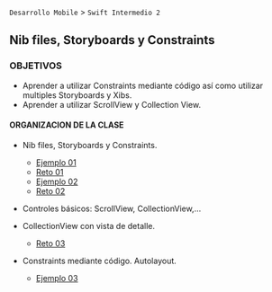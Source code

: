 `Desarrollo Mobile` > `Swift Intermedio 2`

## Nib files, Storyboards y Constraints 

### OBJETIVOS 

- Aprender a utilizar Constraints mediante código así como utilizar multiples Storyboards y Xibs.
- Aprender a utilizar ScrollView y Collection View.

#### ORGANIZACION DE LA CLASE 

- Nib files, Storyboards y Constraints.

	- [Ejemplo 01](Ejemplo-01)
	- [Reto 01](Reto-01)
	- [Ejemplo 02](Ejemplo-02)
	- [Reto 02](Reto-02)

- Controles básicos: ScrollView, CollectionView,...
- CollectionView con vista de detalle.

	- [Reto 03](Reto-03)

- Constraints mediante código. Autolayout.

	- [Ejemplo 03](Ejemplo-03)

